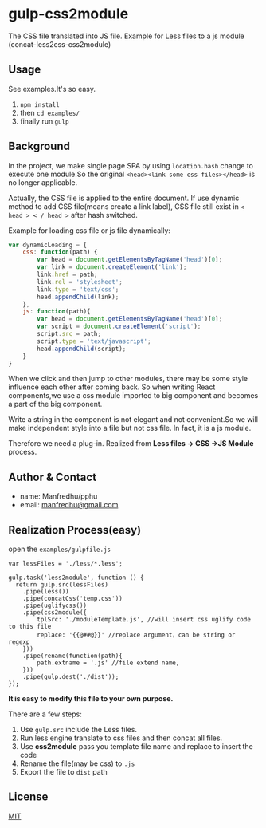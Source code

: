 # gulp-css2module
The CSS file translated into JS file. Example for Less files to a js module (concat-less2css-css2module)

## Usage

See examples.It's so easy.

1. `npm install` 
2. then `cd examples/`
3. finally run `gulp`

## Background
In the project, we make single page SPA by using `location.hash` change to execute one module.So the original ` <head><link some css files></head> ` is no longer applicable.

Actually, the CSS file is applied to the entire document. If use dynamic method to add CSS file(means create a link label), CSS file still exist in ` < head > < / head > ` after hash switched.

Example for loading css file or js file dynamically:

```javascript
var dynamicLoading = {
    css: function(path) {
		var head = document.getElementsByTagName('head')[0];
        var link = document.createElement('link');
        link.href = path;
        link.rel = 'stylesheet';
        link.type = 'text/css';
        head.appendChild(link);
    },
    js: function(path){
		var head = document.getElementsByTagName('head')[0];
        var script = document.createElement('script');
        script.src = path;
        script.type = 'text/javascript';
        head.appendChild(script);
    }
}
```

When we click and then jump to other modules, there may be some style influence each other after coming back. 
So when writing React components,we use a css module imported to big component and becomes a part of the big component.


Write a string in the component is not elegant and not convenient.So we will make independent style into a file but not css file.
In fact, it is a js module.

Therefore we need a plug-in. Realized from **Less files -> CSS ->JS Module** process.

## Author & Contact
- name: Manfredhu/pphu
- email: manfredhu@gmail.com

## Realization Process(easy)
open the `examples/gulpfile.js`

```
var lessFiles = './less/*.less';

gulp.task('less2module', function () {
  return gulp.src(lessFiles)
    .pipe(less())
    .pipe(concatCss('temp.css'))
    .pipe(uglifycss())
    .pipe(css2module({
        tplSrc: './moduleTemplate.js', //will insert css uglify code to this file
        replace: '{{@##@}}' //replace argument，can be string or regexp
    }))
    .pipe(rename(function(path){
        path.extname = '.js' //file extend name,
    })) 
    .pipe(gulp.dest('./dist'));
});

```

**It is easy to modify this file to your own purpose.**

There are a few steps:

1. Use `gulp.src` include the Less files.
2. Run less engine translate to css files and then concat all files.
3. Use **css2module** pass you template file name and replace to insert the code
4. Rename the file(may be css) to `.js`
5. Export the file to `dist` path

## License

[MIT](http://en.wikipedia.org/wiki/MIT_License) 


